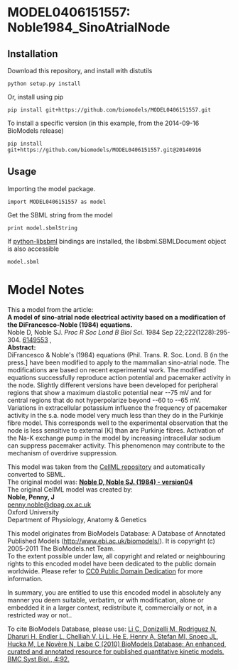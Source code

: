 # MODEL0406151557: Noble1984_SinoAtrialNode

## Installation

Download this repository, and install with distutils

`python setup.py install`

Or, install using pip

`pip install git+https://github.com/biomodels/MODEL0406151557.git`

To install a specific version (in this example, from the 2014-09-16 BioModels release)

`pip install git+https://github.com/biomodels/MODEL0406151557.git@20140916`

## Usage

Importing the model package.

`import MODEL0406151557 as model`

Get the SBML string from the model

`print model.sbmlString`

If [python-libsbml](https://pypi.python.org/pypi/python-libsbml) bindings are
installed, the libsbml.SBMLDocument object is also accessible

`model.sbml`


# Model Notes


This a model from the article:  
**A model of sino-atrial node electrical activity based on a modification of the DiFrancesco-Noble (1984) equations.**   
Noble D, Noble SJ. _Proc R Soc Lond B Biol Sci._ 1984 Sep
22;222(1228):295-304. [6149553](http://www.ncbi.nlm.nih.gov/pubmed/6149553) ,  
**Abstract:**   
DiFrancesco & Noble's (1984) equations (Phil. Trans. R. Soc. Lond. B (in the
press.] have been modified to apply to the mammalian sino-atrial node. The
modifications are based on recent experimental work. The modified equations
successfully reproduce action potential and pacemaker activity in the node.
Slightly different versions have been developed for peripheral regions that
show a maximum diastolic potential near --75 mV and for central regions that
do not hyperpolarize beyond --60 to --65 mV. Variations in extracellular
potassium influence the frequency of pacemaker activity in the s.a. node model
very much less than they do in the Purkinje fibre model. This corresponds well
to the experimental observation that the node is less sensitive to external
[K] than are Purkinje fibres. Activation of the Na-K exchange pump in the
model by increasing intracellular sodium can suppress pacemaker activity. This
phenomenon may contribute to the mechanism of overdrive suppression.

This model was taken from the [CellML
repository](http://www.cellml.org/models) and automatically converted to SBML.  
The original model was: [ **Noble D, Noble SJ. (1984) - version04**
](http://www.cellml.org/models/noble_noble_1984_version04)  
The original CellML model was created by:  
**Noble, Penny, J**   
penny.noble@dpag.ox.ac.uk  
Oxford University  
Department of Physiology, Anatomy & Genetics  

This model originates from BioModels Database: A Database of Annotated
Published Models (http://www.ebi.ac.uk/biomodels/). It is copyright (c)
2005-2011 The BioModels.net Team.  
To the extent possible under law, all copyright and related or neighbouring
rights to this encoded model have been dedicated to the public domain
worldwide. Please refer to [CC0 Public Domain
Dedication](http://creativecommons.org/publicdomain/zero/1.0/) for more
information.

In summary, you are entitled to use this encoded model in absolutely any
manner you deem suitable, verbatim, or with modification, alone or embedded it
in a larger context, redistribute it, commercially or not, in a restricted way
or not..  
  
To cite BioModels Database, please use: [Li C, Donizelli M, Rodriguez N,
Dharuri H, Endler L, Chelliah V, Li L, He E, Henry A, Stefan MI, Snoep JL,
Hucka M, Le Novère N, Laibe C (2010) BioModels Database: An enhanced, curated
and annotated resource for published quantitative kinetic models. BMC Syst
Biol., 4:92.](http://www.ncbi.nlm.nih.gov/pubmed/20587024)


